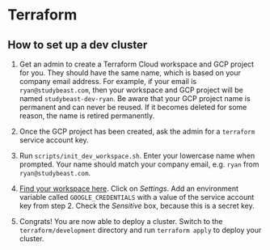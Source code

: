 # Terraform

## How to set up a dev cluster

1. Get an admin to create a Terraform Cloud workspace and GCP project for you. They should have the same name, which is based on your company email address. For example, if your email is `ryan@studybeast.com`, then your workspace and GCP project will be named `studybeast-dev-ryan`.
Be aware that your GCP project name is permanent and can never be reused. If it becomes deleted for some reason, the name is retired permanently.

2. Once the GCP project has been created, ask the admin for a `terraform` service account key.

3. Run `scripts/init_dev_workspace.sh`. Enter your lowercase name when prompted. Your name should match your company email, e.g. `ryan` from `ryan@studybeast.com`.

4. [Find your workspace here](https://app.terraform.io/studybeast/workspaces). Click on _Settings_. Add an environment variable called `GOOGLE_CREDENTIALS` with a value of the service account key from step 2. Check the _Sensitive_ box, because this is a secret key.

5. Congrats! You are now able to deploy a cluster. Switch to the `terraform/development` directory and run `terraform apply` to deploy your cluster.
